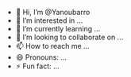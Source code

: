 - 👋 Hi, I’m @Yanoubarro
- 👀 I’m interested in ...
- 🌱 I’m currently learning ...
- 💞️ I’m looking to collaborate on ...
- 📫 How to reach me ...
- 😄 Pronouns: ...
- ⚡ Fun fact: ...

<!---
Yanoubarro/Yanoubarro is a ✨ special ✨ repository because its `README.md` (this file) appears on your GitHub profile.
You can click the Preview link to take a look at your changes.
--->
